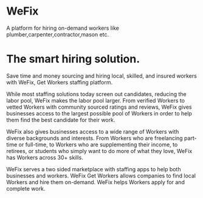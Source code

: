 # WeFix
A platform for hiring on-demand workers like plumber,carpenter,contractor,mason etc.

<h1>The smart hiring solution.</h1>
Save time and money sourcing and hiring local, skilled, and insured workers with WeFix, Get Workers staffing platform.

While most staffing solutions today screen out candidates, reducing the labor pool, WeFix makes the labor pool larger. From verified Workers to vetted Workers with community sourced ratings and reviews, WeFix gives businesses access to the largest possible pool of Workers in order to help them find the best candidate for their work.

WeFix also gives businesses access to a wide range of Workers with diverse backgrounds and interests. From Workers who are freelancing part-time or full-time, to Workers who are supplementing their income, to retirees, or students who simply want to do more of what they love, WeFix has Workers across 30+ skills.

WeFix serves a two sided marketplace with staffing apps to help both businesses and workers. WeFix Get Workers allows companies to find local Workers and hire them on-demand. WeFix helps Workers apply for and complete work.
